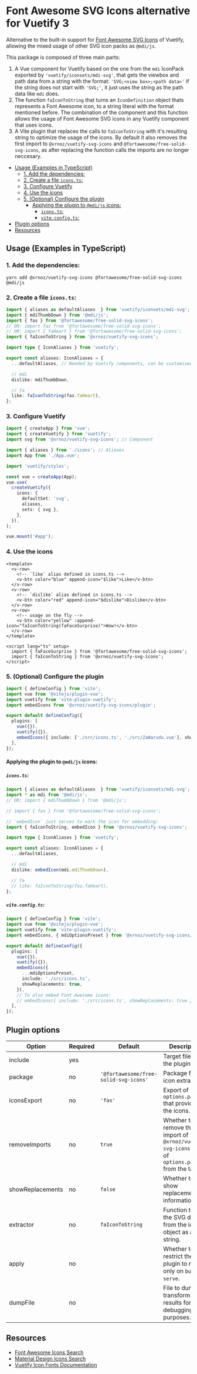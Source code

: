 # Font Awesome SVG Icons alternative for Vuetify 3

Alternative to the built-in support for [Font Awesome SVG Icons](https://fontawesome.com/search?o=r&m=free) of Vuetify, allowing the mixed usage of other SVG icon packs as `@mdi/js`.

This package is composed of three main parts:

1. A Vue component for Vuetify based on the one from the `mdi` IconPack exported by `'vuetify/iconsets/mdi-svg'`, that gets the viewbox and path data from a string with the format: `'SVG;<view box>;<path data>'` if the string does not start with `'SVG;'`, it just uses the string as the path data like `mdi` does.
2. The function `faIconToString` that turns an `IconDefinition` object thats represents a Font Awesome icon, to a string literal with the format mentioned before. The combination of the component and this function allows the usage of Font Awesome SVG icons in any Vuetify component that uses icons.
3. A Vite plugin that replaces the calls to `faIconToString` with it's resulting string to optimize the usage of the icons. By default it also removes the first import to `@xrnoz/vuetify-svg-icons` and `@fortawesome/free-solid-svg-icons`, as after replacing the function calls the imports are no longer neccesary.

- [Usage (Examples in TypeScript)](#usage-examples-in-typescript)
  - [1. Add the dependencies:](#1-add-the-dependencies)
  - [2. Create a file `icons.ts`:](#2-create-a-file-iconsts)
  - [3. Configure Vuetify](#3-configure-vuetify)
  - [4. Use the icons](#4-use-the-icons)
  - [5. (Optional) Configure the plugin](#5-optional-configure-the-plugin)
    - [Applying the plugin to `@mdi/js` icons:](#applying-the-plugin-to-mdijs-icons)
      - [`icons.ts`:](#iconsts)
      - [`vite.config.ts`:](#viteconfigts)
- [Plugin options](#plugin-options)
- [Resources](#resources)

## Usage (Examples in TypeScript)

### 1. Add the dependencies:

```shell
yarn add @xrnoz/vuetify-svg-icons @fortawesome/free-solid-svg-icons @mdi/js
```

### 2. Create a file `icons.ts`:

```typescript
import { aliases as defaultAliases  } from 'vuetify/iconsets/mdi-svg';
import { mdiThumbDown } from '@mdi/js';
import { fas } from '@fortawesome/free-solid-svg-icons';
// OR: import fas from '@fortawesome/free-solid-svg-icons';
// OR: import { faHeart } from '@fortawesome/free-solid-svg-icons';
import { faIconToString } from '@xrnoz/vuetify-svg-icons';

import type { IconAliases } from 'vuetify';

export const aliases: IconAliases = {
  ...defaultAliases, // Needed by Vuetify components, can be customized.

  // mdi
  dislike: mdiThumbDown,

  // fa
  like: faIconToString(fas.faHeart),
};
```

### 3. Configure Vuetify

```typescript
import { createApp } from 'vue';
import { createVuetify } from 'vuetify';
import svg from '@xrnoz/vuetify-svg-icons'; // Component

import { aliases } from './icons'; // Aliases
import App from './App.vue';

import 'vuetify/styles';

const vue = createApp(App);
vue.use(
  createVuetify({
    icons: {
      defaultSet: 'svg',
      aliases,
      sets: { svg },
    },
  }),
);

vue.mount('#app');
```

### 4. Use the icons

```vue
<template>
  <v-row>
    <!-- `like` alias defined in icons.ts -->
    <v-btn color="blue" append-icon="$like">Like</v-btn>
  </v-row>
  <v-row>
    <!-- `dislike` alias defined in icons.ts -->
    <v-btn color="red" append-icon="$dislike">Dislike</v-btn>
  </v-row>
  <v-row>
    <!-- usage on the fly -->
    <v-btn color="yellow" :append-icon="faIconToString(faFaceSurprise)">Wow!</v-btn>
  </v-row>
</template>

<script lang="ts" setup>
  import { faFaceSurprise } from '@fortawesome/free-solid-svg-icons';
  import { faIconToString } from '@xrnoz/vuetify-svg-icons';
</script>
```

### 5. (Optional) Configure the plugin

```typescript
import { defineConfig } from 'vite';
import vue from '@vitejs/plugin-vue';
import vuetify from 'vite-plugin-vuetify';
import embedIcons from '@xrnoz/vuetify-svg-icons/plugin';

export default defineConfig({
  plugins: [
    vue({}),
    vuetify({}),
    embedIcons({ include: ['./src/icons.ts', './src/ZaWarudo.vue'], showReplacements: true }),
  ],
});
```

#### Applying the plugin to `@mdi/js` icons:

##### `icons.ts`:

```typescript
import { aliases as defaultAliases  } from 'vuetify/iconsets/mdi-svg';
import * as mdi from '@mdi/js';
// OR: import { mdiThumbDown } from '@mdi/js';

// import { fas } from '@fortawesome/free-solid-svg-icons';

// `embedIcon` just serves to mark the icon for embedding:
import { faIconToString, embedIcon } from '@xrnoz/vuetify-svg-icons';

import type { IconAliases } from 'vuetify';

export const aliases: IconAliases = {
  ...defaultAliases,

  // mdi
  dislike: embedIcon(mdi.mdiThumbDown),

  // fa
  // like: faIconToString(fas.faHeart),
};
```

##### `vite.config.ts`:

```typescript
import { defineConfig } from 'vite';
import vue from '@vitejs/plugin-vue';
import vuetify from 'vite-plugin-vuetify';
import embedIcons, { mdiOptionsPreset } from '@xrnoz/vuetify-svg-icons/plugin';

export default defineConfig({
  plugins: [
    vue({}),
    vuetify({}),
    embedIcons({
      ...mdiOptionsPreset,
      include: './src/icons.ts',
      showReplacements: true,
    }),
    // To also embed Font Awesome icons:
    // embedIcons({ include: './src/icons.ts', showReplacements: true }),
  ],
});
```

## Plugin options


Option           | Required | Default                               | Description
-----------------|----------|---------------------------------------|------------
include          | yes      |                                       | Target files for the plugin.
package          | no       | `'@fortawesome/free-solid-svg-icons'` | Package for icon extraction.
iconsExport      | no       | `'fas'`                               | Export of `options.package` that provides the icons.
removeImports    | no       | `true`                                | Whether to remove the first import of `@xrnoz/vuetify-svg-icons` and of `options.package` from the target.
showReplacements | no       | `false`                               | Whether to show replacement information.
extractor        | no       | `faIconToString`                      | Function to get the SVG data from the icon object as a string.
apply            | no       |                                       | Whether to restrict the plugin to run only on `build` or `serve`.
dumpFile         | no       |                                       | File to dump the transform results for debugging purposes.

## Resources

- [Font Awesome Icons Search](https://fontawesome.com/search?o=r&m=free)
- [Material Design Icons Search](https://materialdesignicons.com/)
- [Vuetify Icon Fonts Documentation](https://next.vuetifyjs.com/en/features/icon-fonts/)
